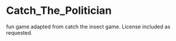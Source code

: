# Catch_The_Politician
fun game adapted from catch the insect game. License included as requested. 
